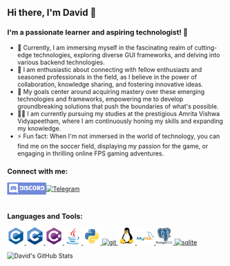 ## Hi there, I'm David 👋 

### I'm a passionate learner and aspiring technologist! 🌱

- 🌱 Currently, I am immersing myself in the fascinating realm of cutting-edge technologies, exploring diverse GUI frameworks, and delving into various backend technologies.
- 👯 I am enthusiastic about connecting with fellow enthusiasts and seasoned professionals in the field, as I believe in the power of collaboration, knowledge sharing, and fostering innovative ideas.
- 🥅 My goals center around acquiring mastery over these emerging technologies and frameworks, empowering me to develop groundbreaking solutions that push the boundaries of what's possible.
- 👨‍🎓 I am currently pursuing my studies at the prestigious Amrita Vishwa Vidyapeetham, where I am continuously honing my skills and expanding my knowledge.
- ⚡ Fun fact: When I'm not immersed in the world of technology, you can find me on the soccer field, displaying my passion for the game, or engaging in thrilling online FPS gaming adventures.

### Connect with me:
<div style="display: flex; align-items: center; justify-content: flex-start;">
  <a href="https://discord.gg/SbQ6TySyjQ">
    <img align="left" alt="Destroid-Zone | Discord" height="28" width="90px" src="./discord-icon.jpg" />
  </a>
  <a href="https://t.me/davidsahani" style="margin-left: 0px;">
    <img src="https://img.shields.io/badge/Telegram-2CA5E0?style=for-the-badge&logo=telegram&logoColor=white" alt="Telegram" style="vertical-align: middle; margin-bottom: 0px;" />
  </a>
</div>

<br />

<h3 align="left">Languages and Tools:</h3>
<p align="left">
  <a href="https://www.cprogramming.com/" target="_blank" rel="noreferrer">
    <img src="https://raw.githubusercontent.com/devicons/devicon/master/icons/c/c-original.svg" alt="c" width="40" height="40"/>
  </a>
  <a href="https://www.w3schools.com/cpp/" target="_blank" rel="noreferrer">
    <img src="https://raw.githubusercontent.com/devicons/devicon/master/icons/cplusplus/cplusplus-original.svg" alt="cplusplus" width="40" height="40"/>
  </a>
  <a href="https://www.w3schools.com/cs/" target="_blank" rel="noreferrer">
    <img src="https://raw.githubusercontent.com/devicons/devicon/master/icons/csharp/csharp-original.svg" alt="csharp" width="40" height="40"/>
  </a>
  <a href="https://www.java.com" target="_blank" rel="noreferrer">
    <img src="https://raw.githubusercontent.com/devicons/devicon/master/icons/java/java-original.svg" alt="java" width="40" height="40"/>
  </a>
  <a href="https://www.python.org" target="_blank" rel="noreferrer">
    <img src="https://raw.githubusercontent.com/devicons/devicon/master/icons/python/python-original.svg" alt="python" width="40" height="40"/>
  </a>
  <a href="https://git-scm.com/" target="_blank" rel="noreferrer">
    <img src="https://www.vectorlogo.zone/logos/git-scm/git-scm-icon.svg" alt="git" width="40" height="40"/>
  </a>
  <a href="https://www.linux.org/" target="_blank" rel="noreferrer">
    <img src="https://raw.githubusercontent.com/devicons/devicon/master/icons/linux/linux-original.svg" alt="linux" width="40" height="40"/>
  </a>
  <a href="https://www.mysql.com/" target="_blank" rel="noreferrer">
    <img src="https://raw.githubusercontent.com/devicons/devicon/master/icons/mysql/mysql-original-wordmark.svg" alt="mysql" width="40" height="40"/>
  </a>
  <a href="https://www.postgresql.org" target="_blank" rel="noreferrer">
    <img src="https://raw.githubusercontent.com/devicons/devicon/master/icons/postgresql/postgresql-original-wordmark.svg" alt="postgresql" width="40" height="40"/>
  </a>
  <a href="https://www.sqlite.org/" target="_blank" rel="noreferrer">
    <img src="https://www.vectorlogo.zone/logos/sqlite/sqlite-icon.svg" alt="sqlite" width="40" height="40"/>
  </a>
</p>


<img align="left" alt="David's GitHub Stats" src="https://github-readme-stats.vercel.app/api?username=davidsahani&show_icons=true&theme=radical">

<!---
<img align="left" alt="Most Used Languages" src="https://github-readme-stats.vercel.app/api/top-langs/?username=davidsahani&theme=blue-green">
-->
